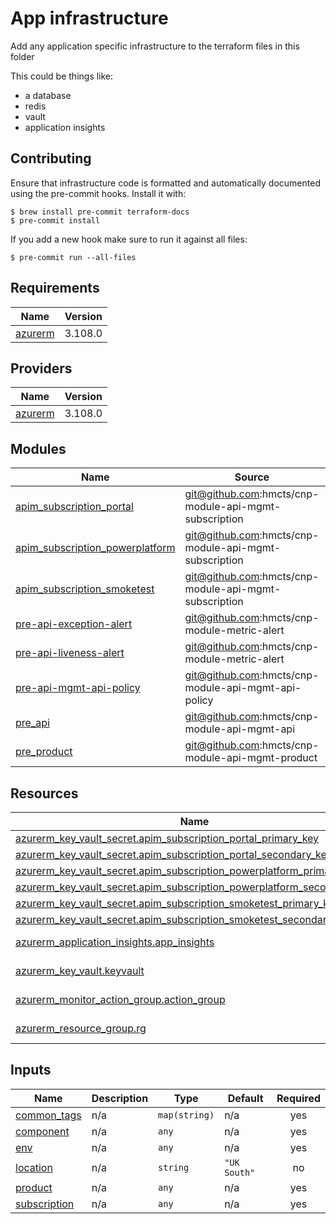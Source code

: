 # App infrastructure

Add any application specific infrastructure to the terraform files in this folder

This could be things like:
* a database
* redis
* vault
* application insights

## Contributing

Ensure that infrastructure code is formatted and automatically documented using the pre-commit hooks.
Install it with:

```shell
$ brew install pre-commit terraform-docs
$ pre-commit install
```

If you add a new hook make sure to run it against all files:
```shell
$ pre-commit run --all-files
```
<!-- BEGIN_TF_DOCS -->
## Requirements

| Name | Version |
|------|---------|
| <a name="requirement_azurerm"></a> [azurerm](#requirement\_azurerm) | 3.108.0 |

## Providers

| Name | Version |
|------|---------|
| <a name="provider_azurerm"></a> [azurerm](#provider\_azurerm) | 3.108.0 |

## Modules

| Name | Source | Version |
|------|--------|---------|
| <a name="module_apim_subscription_portal"></a> [apim\_subscription\_portal](#module\_apim\_subscription\_portal) | git@github.com:hmcts/cnp-module-api-mgmt-subscription | master |
| <a name="module_apim_subscription_powerplatform"></a> [apim\_subscription\_powerplatform](#module\_apim\_subscription\_powerplatform) | git@github.com:hmcts/cnp-module-api-mgmt-subscription | master |
| <a name="module_apim_subscription_smoketest"></a> [apim\_subscription\_smoketest](#module\_apim\_subscription\_smoketest) | git@github.com:hmcts/cnp-module-api-mgmt-subscription | master |
| <a name="module_pre-api-exception-alert"></a> [pre-api-exception-alert](#module\_pre-api-exception-alert) | git@github.com:hmcts/cnp-module-metric-alert | n/a |
| <a name="module_pre-api-liveness-alert"></a> [pre-api-liveness-alert](#module\_pre-api-liveness-alert) | git@github.com:hmcts/cnp-module-metric-alert | n/a |
| <a name="module_pre-api-mgmt-api-policy"></a> [pre-api-mgmt-api-policy](#module\_pre-api-mgmt-api-policy) | git@github.com:hmcts/cnp-module-api-mgmt-api-policy | master |
| <a name="module_pre_api"></a> [pre\_api](#module\_pre\_api) | git@github.com:hmcts/cnp-module-api-mgmt-api | master |
| <a name="module_pre_product"></a> [pre\_product](#module\_pre\_product) | git@github.com:hmcts/cnp-module-api-mgmt-product | master |

## Resources

| Name | Type |
|------|------|
| [azurerm_key_vault_secret.apim_subscription_portal_primary_key](https://registry.terraform.io/providers/hashicorp/azurerm/3.108.0/docs/resources/key_vault_secret) | resource |
| [azurerm_key_vault_secret.apim_subscription_portal_secondary_key](https://registry.terraform.io/providers/hashicorp/azurerm/3.108.0/docs/resources/key_vault_secret) | resource |
| [azurerm_key_vault_secret.apim_subscription_powerplatform_primary_key](https://registry.terraform.io/providers/hashicorp/azurerm/3.108.0/docs/resources/key_vault_secret) | resource |
| [azurerm_key_vault_secret.apim_subscription_powerplatform_secondary_key](https://registry.terraform.io/providers/hashicorp/azurerm/3.108.0/docs/resources/key_vault_secret) | resource |
| [azurerm_key_vault_secret.apim_subscription_smoketest_primary_key](https://registry.terraform.io/providers/hashicorp/azurerm/3.108.0/docs/resources/key_vault_secret) | resource |
| [azurerm_key_vault_secret.apim_subscription_smoketest_secondary_key](https://registry.terraform.io/providers/hashicorp/azurerm/3.108.0/docs/resources/key_vault_secret) | resource |
| [azurerm_application_insights.app_insights](https://registry.terraform.io/providers/hashicorp/azurerm/3.108.0/docs/data-sources/application_insights) | data source |
| [azurerm_key_vault.keyvault](https://registry.terraform.io/providers/hashicorp/azurerm/3.108.0/docs/data-sources/key_vault) | data source |
| [azurerm_monitor_action_group.action_group](https://registry.terraform.io/providers/hashicorp/azurerm/3.108.0/docs/data-sources/monitor_action_group) | data source |
| [azurerm_resource_group.rg](https://registry.terraform.io/providers/hashicorp/azurerm/3.108.0/docs/data-sources/resource_group) | data source |

## Inputs

| Name | Description | Type | Default | Required |
|------|-------------|------|---------|:--------:|
| <a name="input_common_tags"></a> [common\_tags](#input\_common\_tags) | n/a | `map(string)` | n/a | yes |
| <a name="input_component"></a> [component](#input\_component) | n/a | `any` | n/a | yes |
| <a name="input_env"></a> [env](#input\_env) | n/a | `any` | n/a | yes |
| <a name="input_location"></a> [location](#input\_location) | n/a | `string` | `"UK South"` | no |
| <a name="input_product"></a> [product](#input\_product) | n/a | `any` | n/a | yes |
| <a name="input_subscription"></a> [subscription](#input\_subscription) | n/a | `any` | n/a | yes |
<!-- END_TF_DOCS -->

